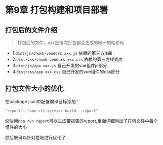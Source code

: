 # 第9章 打包构建和项目部署

## 打包后的文件介绍

> 打包后的文件，xxx是每次打包都会生成的唯一的哈希码

+ 1.`dist/js/chunk-vendors.xxx.js`  依赖的第三方js库
+ 2.`dist/css/chunk-vendors.xxx.css` 依赖的第三方样式库
+ 3.`dist/js/app.xxx.js` 自己开发的vue组件js部分
+ 4.`dist/css/app.xxx.css` 自己开发的vue组件的css部分

## 打包文件大小的优化

在package.json中配置编译目标添加：

```javascript
"report": "vue-cli-service build --report"
```

然后用`npm run report`可以生成带报告的report,里面详细列出了打包文件中每个组件的大小

然后既可以针对性地进行优化了

